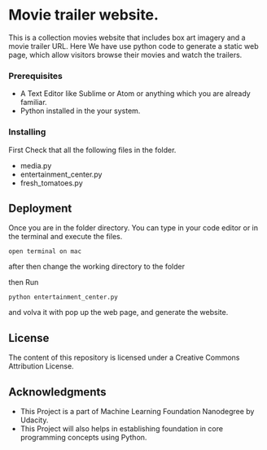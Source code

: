 # Movie trailer website.
This is a collection movies website that includes box art imagery and a movie trailer URL. Here We have use python code to generate a static web page, which allow visitors browse their movies and watch the trailers.

### Prerequisites

* A Text Editor like Sublime or Atom or anything which you are already familiar.
* Python installed in the your system.


### Installing

First Check that all the following files in the folder.

* media.py
* entertainment_center.py
* fresh_tomatoes.py


## Deployment

Once you are in the folder directory.
You can type in your code editor or in the terminal and execute the files.

```
open terminal on mac
```
after then change the working directory to the folder

then Run

```
python entertainment_center.py
```
and volva it with pop up the web page, and generate the website.

## License

The content of this repository is licensed under a Creative Commons Attribution License.


## Acknowledgments

* This Project is a part of Machine Learning Foundation Nanodegree by Udacity.
* This Project will also helps in establishing foundation in core programming concepts using Python.
